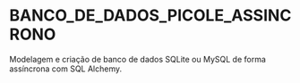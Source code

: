 # BANCO_DE_DADOS_PICOLE_ASSINCRONO 
 Modelagem e criação de banco de dados SQLite ou MySQL de forma assíncrona com SQL Alchemy.
